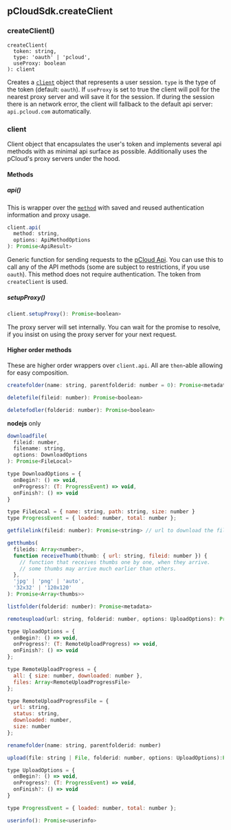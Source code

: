## pCloudSdk.createClient

### createClient()

```
createClient(
  token: string,
  type: 'oauth' | 'pcloud',
  useProxy: boolean
): client
```

Creates a [`client`](#client) object that represents a user session. `type` is the type of the token (default: `oauth`). If `useProxy` is set to true the client will poll for the nearest proxy server and will save it for the session. If during the session there is an network error, the client will fallback to the default api server: `api.pcloud.com` automatically.


### client
Client object that encapsulates the user's token and implements several api methods with as minimal api surface as possible. Additionally uses the pCloud's proxy servers under the hood.

#### Methods

##### api()

This is wrapper over the [`method`](api.md#method) with saved and reused authentication information and proxy usage.

``` js
client.api(
  method: string,
  options: ApiMethodOptions
): Promise<ApiResult>
```

Generic function for sending requests to the [pCloud Api](https://docs.pcloud.com/). You can use this to call any of the API methods (some are subject to restrictions, if you use `oauth`). This method does not require authentication. The token from `createClient` is used.

##### setupProxy()

``` js
client.setupProxy(): Promise<boolean>
```

The proxy server will set internally. You can wait for the promise to resolve, if you insist on using the proxy server for your next request.

#### Higher order methods

These are higher order wrappers over `client.api`. All are `then`-able allowing for easy composition.

```js
createfolder(name: string, parentfolderid: number = 0): Promise<metadata>
```

```js
deletefile(fileid: number): Promise<boolean>
```

``` js
deletefodler(folderid: number): Promise<boolean>

```

**nodejs** only
``` js
downloadfile(
  fileid: number,
  filename: string,
  options: DownloadOptions
): Promise<FileLocal>

type DownloadOptions = {
  onBegin?: () => void,
  onProgress?: (T: ProgressEvent) => void,
  onFinish?: () => void
}

type FileLocal = { name: string, path: string, size: number }
type ProgressEvent = { loaded: number, total: number };
```

``` js
getfilelink(fileid: number): Promise<string> // url to download the file
```

```js
getthumbs(
  fileids: Array<number>,
  function receiveThumb(thumb: { url: string, fileid: number }) {
    // function that receives thumbs one by one, when they arrive.
    // some thumbs may arrive much earlier than others.
  },
  'jpg' | 'png' | 'auto',
  '32x32' | '120x120'
): Promise<Array<thumbs>>
```

``` js
listfolder(folderid: number): Promise<metadata>
```

``` js
remoteupload(url: string, folderid: number, options: UploadOptions): Promise<metadata>

type UploadOptions = {
  onBegin?: () => void,
  onProgress?: (T: RemoteUploadProgress) => void,
  onFinish?: () => void
};

type RemoteUploadProgress = {
  all: { size: number, downloaded: number },
  files: Array<RemoteUploadProgressFile>
};

type RemoteUploadProgressFile = {
  url: string,
  status: string,
  downloaded: number,
  size: number
};
```


``` js
renamefolder(name: string, parentfolderid: number)
```

``` js
upload(file: string | File, folderid: number, options: UploadOptions):Promise<metadata>

type UploadOptions = {
  onBegin?: () => void,
  onProgress?: (T: ProgressEvent) => void,
  onFinish?: () => void
}

type ProgressEvent = { loaded: number, total: number };
```

``` js
userinfo(): Promise<userinfo>
```
